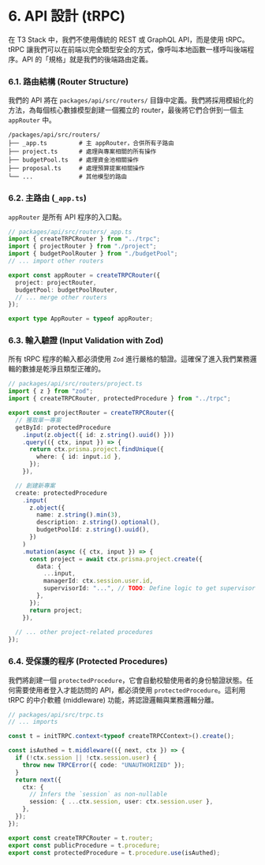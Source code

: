 # 6. API 設計 (tRPC)

在 T3 Stack 中，我們不使用傳統的 REST 或 GraphQL API，而是使用 tRPC。tRPC 讓我們可以在前端以完全類型安全的方式，像呼叫本地函數一樣呼叫後端程序。API 的「規格」就是我們的後端路由定義。

### 6.1. 路由結構 (Router Structure)

我們的 API 將在 `packages/api/src/routers/` 目錄中定義。我們將採用模組化的方法，為每個核心數據模型創建一個獨立的 router，最後將它們合併到一個主 `appRouter` 中。

```
/packages/api/src/routers/
├── _app.ts         # 主 appRouter，合併所有子路由
├── project.ts      # 處理與專案相關的所有操作
├── budgetPool.ts   # 處理資金池相關操作
├── proposal.ts     # 處理預算提案相關操作
└── ...             # 其他模型的路由
```

### 6.2. 主路由 (`_app.ts`)

`appRouter` 是所有 API 程序的入口點。

```typescript
// packages/api/src/routers/_app.ts
import { createTRPCRouter } from "../trpc";
import { projectRouter } from "./project";
import { budgetPoolRouter } from "./budgetPool";
// ... import other routers

export const appRouter = createTRPCRouter({
  project: projectRouter,
  budgetPool: budgetPoolRouter,
  // ... merge other routers
});

export type AppRouter = typeof appRouter;
```

### 6.3. 輸入驗證 (Input Validation with Zod)

所有 tRPC 程序的輸入都必須使用 `Zod` 進行嚴格的驗證。這確保了進入我們業務邏輯的數據是乾淨且類型正確的。

```typescript
// packages/api/src/routers/project.ts
import { z } from "zod";
import { createTRPCRouter, protectedProcedure } from "../trpc";

export const projectRouter = createTRPCRouter({
  // 獲取單一專案
  getById: protectedProcedure
    .input(z.object({ id: z.string().uuid() }))
    .query(({ ctx, input }) => {
      return ctx.prisma.project.findUnique({
        where: { id: input.id },
      });
    }),

  // 創建新專案
  create: protectedProcedure
    .input(
      z.object({
        name: z.string().min(3),
        description: z.string().optional(),
        budgetPoolId: z.string().uuid(),
      })
    )
    .mutation(async ({ ctx, input }) => {
      const project = await ctx.prisma.project.create({
        data: {
          ...input,
          managerId: ctx.session.user.id,
          supervisorId: "...", // TODO: Define logic to get supervisor
        },
      });
      return project;
    }),
  
  // ... other project-related procedures
});
```

### 6.4. 受保護的程序 (Protected Procedures)

我們將創建一個 `protectedProcedure`，它會自動校驗使用者的身份驗證狀態。任何需要使用者登入才能訪問的 API，都必須使用 `protectedProcedure`。這利用 tRPC 的中介軟體 (middleware) 功能，將認證邏輯與業務邏輯分離。

```typescript
// packages/api/src/trpc.ts
// ... imports

const t = initTRPC.context<typeof createTRPCContext>().create();

const isAuthed = t.middleware(({ next, ctx }) => {
  if (!ctx.session || !ctx.session.user) {
    throw new TRPCError({ code: "UNAUTHORIZED" });
  }
  return next({
    ctx: {
      // Infers the `session` as non-nullable
      session: { ...ctx.session, user: ctx.session.user },
    },
  });
});

export const createTRPCRouter = t.router;
export const publicProcedure = t.procedure;
export const protectedProcedure = t.procedure.use(isAuthed);
```
